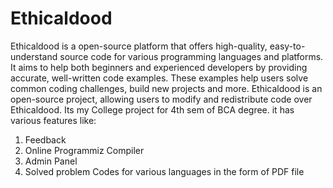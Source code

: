 # Ethicaldood
Ethicaldood is a open-source platform that offers high-quality, easy-to-understand source code for various programming languages and platforms. It aims to help both beginners and experienced developers by providing accurate, well-written code examples. These examples help users solve common coding challenges, build new projects and more.
Ethicaldood is an open-source project, allowing users to modify and redistribute code over Ethicaldood. Its my College project for 4th sem of BCA degree.
it has various features like:
1. Feedback
2. Online Programmiz Compiler
3. Admin Panel
4. Solved problem Codes for various languages in the form of PDF file 
